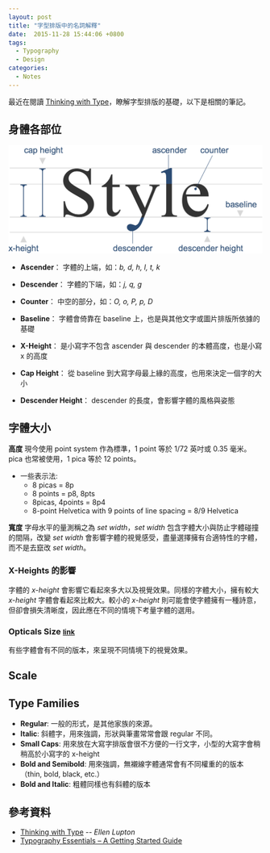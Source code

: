 ```yaml
---
layout: post
title: "字型排版中的名詞解釋"
date:  2015-11-28 15:44:06 +0800
tags:
  - Typography
  - Design
categories:
  - Notes
---
```


最近在閱讀 [Thinking with Type]，瞭解字型排版的基礎，以下是相關的筆記。

## 身體各部位

![anatomy][image/anatomy]

- **Ascender**： 字體的上端，如：_b, d, h, l, t, k_
- **Descender**： 字體的下端，如：_j, q, g_
- **Counter**： 中空的部分，如：_O, o, P, p, D_

- **Baseline**： 字體會倚靠在 baseline 上，也是與其他文字或圖片排版所依據的基礎
- **X-Height**： 是小寫字不包含 ascender 與 descender 的本體高度，也是小寫 x 的高度
- **Cap Height**： 從 baseline 到大寫字母最上緣的高度，也用來決定一個字的大小
- **Descender Height**： descender 的長度，會影響字體的風格與姿態

## 字體大小

**高度**
現今使用 point system 作為標準，1 point 等於 1/72 英吋或 0.35 毫米。pica 也常被使用，1 pica 等於 12 points。

- 一些表示法:
  - 8 picas = 8p
  - 8 points = p8, 8pts
  - 8picas, 4points = 8p4
  - 8-point Helvetica with 9 points of line spacing = 8/9 Helvetica

**寬度**
字母水平的量測稱之為 _set width_，_set width_ 包含字體大小與防止字體碰撞的間隔，改變 _set width_ 會影響字體的視覺感受，盡量選擇擁有合適特性的字體，
而不是去竄改 _set width_。

### X-Heights 的影響
字體的 _x-height_ 會影響它看起來多大以及視覺效果。同樣的字體大小，擁有較大 _x-height_ 字體會看起來比較大。較小的 _x-height_ 則可能會使字體擁有一種詩意，但卻會損失清晰度，因此應在不同的情境下考量字體的選用。

### Opticals Size <small>[link](http://www.thinkingwithtype.com/misc/Optical_Sizes.pdf)</small>
有些字體會有不同的版本，來呈現不同情境下的視覺效果。

## Scale

## Type Families

- **Regular**: 一般的形式，是其他家族的來源。
- **Italic**: 斜體字，用來強調，形狀與筆畫常常會跟 regular 不同。
- **Small Caps**: 用來放在大寫字排版會很不方便的一行文字，小型的大寫字會稍稍高於小寫字的 x-height
- **Bold and Semibold**: 用來強調，無襯線字體通常會有不同權重的的版本（thin, bold, black, etc.）
- **Bold and Italic**: 粗體同樣也有斜體的版本

## 參考資料

- [Thinking with Type] -- _Ellen Lupton_
- [Typography Essentials – A Getting Started Guide][Typography Essentials]

[Thinking with Type]: http://www.thinkingwithtype.com
[Typography Essentials]: http://freelancefolder.com/typography-essentials-a-getting-started-guide


[image/anatomy]: https://raw.githubusercontent.com/AnNOtis/annotis.github.io/e372558f003fe9951d19859bcf3df29c3c66bb0c/images/basic-of-typography/anatomy.png
